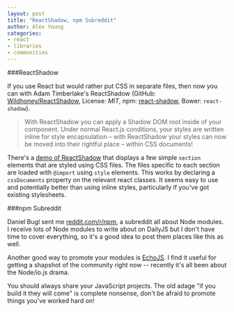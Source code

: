```yaml
---
layout: post
title: "ReactShadow, npm Subreddit"
author: Alex Young
categories:
- react
- libraries
- communities
---
```


###ReactShadow

If you use React but would rather put CSS in separate files, then now you can with Adam Timberlake's ReactShadow (GitHub: [Wildhoney/ReactShadow]( https://github.com/Wildhoney/ReactShadow), License: _MIT_, npm: [react-shadow](https://www.npmjs.com/package/react-shadow), Bower: `react-shadow`).

> With ReactShadow you can apply a Shadow DOM root inside of your component. Under normal React.js conditions, your styles are written inline for style encapsulation – with ReactShadow your styles can now be moved into their rightful place – within CSS documents!

There's a [demo of ReactShadow](http://react-shadow.herokuapp.com/) that displays a few simple `section` elements that are styled using CSS files. The files specific to each section are loaded with `@import` using `style` elements. This works by declaring a `cssDocuments` property on the relevant react classes.  It seems easy to use and potentially better than using inline styles, particularly if you've got existing stylesheets.

###npm Subreddit

Daniel Bugl sent me [reddit.com/r/npm](https://www.reddit.com/r/npm), a subreddit all about Node modules. I receive lots of Node modules to write about on DailyJS but I don't have time to cover everything, so it's a good idea to post them places like this as well.

Another good way to promote your modules is [EchoJS](http://www.echojs.com/).  I find it useful for getting a shapshot of the community right now -- recently it's all been about the Node/io.js drama.

You should always share your JavaScript projects. The old adage "if you build it they will come" is complete nonsense, don't be afraid to promote things you've worked hard on!
